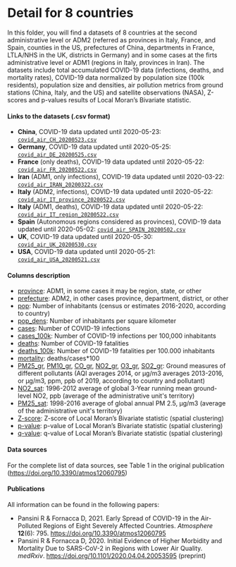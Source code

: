 # Detail for 8 countries
In this folder, you will find a datasets of 8 countries at the second administrative level or ADM2 (referred as provinces in Italy, France, and Spain, counties in the US, prefectures of China, departments in France, LTLA/NHS in the UK, districts in Germany) and in some cases at the firts administrative level or ADM1 (regions in Italy, provinces in Iran).
The datasets include total accumulated COVID-19 data (infections, deaths, and mortality rates), COVID-19 data normalized by population size (100k residents), population size and densities, air pollution metrics from ground stations (China, Italy, and the US) and satellite observations (NASA), Z-scores and p-values results of Local Moran’s Bivariate statistic.    
 
#### Links to the datasets (.csv format)
- **China**, COVID-19 data updated until 2020-05-23: [`covid_air_CH_20200523.csv`](covid_air_CH_20200523.csv)
- **Germany**, COVID-19 data updated until 2020-05-25: [`covid_air_DE_20200525.csv`](covid_air_DE_20200525.csv)
- **France** (only deaths), COVID-19 data updated until 2020-05-22: [`covid_air_FR_20200522.csv`](covid_air_FR_20200522.csv)
- **Iran** (ADM1, only infections), COVID-19 data updated until 2020-03-22: [`covid_air_IRAN_20200322.csv`](covid_air_IRAN_20200322.csv)
- **Italy** (ADM2, infections), COVID-19 data updated until 2020-05-22: [`covid_air_IT_province_20200522.csv`](covid_air_IT_province_20200522.csv)
- **Italy** (ADM1, deaths), COVID-19 data updated until 2020-05-22: [`covid_air_IT_region_20200522.csv`](covid_air_IT_region_20200522.csv)
- **Spain** (Autonomous regions considered as provinces), COVID-19 data updated until 2020-05-02: [`covid_air_SPAIN_20200502.csv`](covid_air_SPAIN_20200502.csv)
- **UK**, COVID-19 data updated until 2020-05-30: [`covid_air_UK_20200530.csv`](covid_air_UK_20200530.csv)
- **USA**, COVID-19 data updated until 2020-05-21: [`covid_air_USA_20200521.csv`](covid_air_USA_20200521.csv)

#### Columns description
- <ins>province</ins>: ADM1, in some cases it may be region, state, or other
- <ins>prefecture</ins>: ADM2, in other cases province, department, district, or other
- <ins>pop</ins>: Number of inhabitants (census or estimates 2016-2020, according to country)
- <ins>pop_dens</ins>: Number of inhabitants per square kilometer
- <ins>cases</ins>: Number of COVID-19 infections
- <ins>cases_100k</ins>: Number of COVID-19 infections per 100,000 inhabitants
- <ins>deaths</ins>: Number of COVID-19 fatalities
- <ins>deaths_100k</ins>: Number of COVID-19 fatalities per 100.000 inhabitants
- <ins>mortality</ins>: deaths/cases*100
- <ins>PM25_gr</ins>, <ins>PM10_gr</ins>, <ins>CO_gr</ins>, <ins>NO2_gr</ins>, <ins>O3_gr</ins>, <ins>SO2_gr</ins>: Ground measures of different pollutants (AQI averages 2014, or μg/m3 averages 2013-2016, or μg/m3, ppm, ppb of 2019, according to country and pollutant)
- <ins>NO2_sat</ins>: 1996-2012 average of global 3-Year running mean ground-level NO2, ppb (average of the administrative unit's territory)
- <ins>PM25_sat</ins>: 1998-2016 average of global annual PM 2.5, μg/m3 (average of the administrative unit's territory)
- <ins>Z-score</ins>: Z-score of Local Moran’s Bivariate statistic (spatial clustering)
- <ins>p-value</ins>: p-value of Local Moran’s Bivariate statistic (spatial clustering)
- <ins>q-value</ins>: q-value of Local Moran’s Bivariate statistic (spatial clustering)

#### Data sources
For the complete list of data sources, see Table 1 in the original publication (https://doi.org/10.3390/atmos12060795)

#### Publications
All information can be found in the following papers:
- Pansini R & Fornacca D, 2021. Early Spread of COVID-19 in the Air-Polluted Regions of Eight Severely Affected Countries. _Atmosphere_ **12**(6): 795. https://doi.org/10.3390/atmos12060795
- Pansini R & Fornacca D, 2020. Initial Evidence of Higher Morbidity and Mortality Due to SARS-CoV-2 in Regions with Lower Air Quality. _medRxiv_. https://doi.org/10.1101/2020.04.04.20053595 (preprint)
